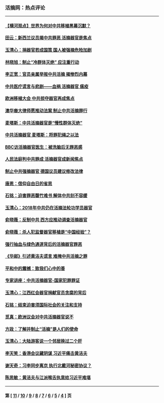 ### 活摘网：热点评论
---
#### [【横河观点】世界为何对中共移植黑幕沉默？](../../pages/nf5879/n13244249.md?10150430) 
#### [田云：新西兰议员揭中共罪恶 活摘器官是焦点](../../pages/nf5879/n13070629.md?10150430) 
#### [玉清心：捐器官若成国策 国人被强摘危险加剧](../../pages/nf5879/n12802713.md?10150430) 
#### [林晓旭：制止“冷群体灭绝” 应注重行动](../../pages/nf5879/n12779736.md?10150430) 
#### [李正宽：官员亲属举报中共活摘 揭惨烈内幕](../../pages/nf5879/n12684490.md?10150430) 
#### [中共医疗谎言与悲剧——血祸 活摘器官 瘟疫](../../pages/nf5879/n12372103.md?10150430) 
#### [欧洲移植大会 中共掠夺器官再成焦点](../../pages/nf5879/n11538883.md?10150430) 
#### [澳华裔大律师愿推动法案 制止中共活摘罪行](../../pages/nf5879/n11377039.md?10150430) 
#### [麦塔斯：中共活摘器官是“慢性群体灭绝”](../../pages/nf5879/n11350529.md?10150430) 
#### [中共活摘器官 麦塔斯：将罪犯绳之以法](../../pages/nf5879/n11347973.md?10150430) 
#### [BBC访活摘器官医生：被洗脑后无罪恶感](../../pages/nf5879/n11335935.md?10150430) 
#### [人民法庭判中共罪成 活摘器官成新闻焦点](../../pages/nf5879/n11331578.md?10150430) 
#### [制止中共强摘器官 德国议员建议修改法律](../../pages/nf5879/n11249451.md?10150430) 
#### [唐恩：信仰自由日的省思](../../pages/nf5879/n11003525.md?10150430) 
#### [石铭：迫害罪恶罄竹难书  解体中共刻不容缓](../../pages/nf5879/n10942855.md?10150430) 
#### [玉清心：2018年中共仍在活摘法轮功学员器官](../../pages/nf5879/n10914646.md?10150430) 
#### [俞晓薇：反制中共 西方应推动调查活摘器官](../../pages/nf5879/n10794671.md?10150430) 
#### [俞晓薇：杀人犯监督器官移植是“中国经验”？](../../pages/nf5879/n10466427.md?10150430) 
#### [强行抽血与绿色通道背后的活摘器官罪恶](../../pages/nf5879/n10004708.md?10150430) 
#### [《华邮》引述黄洁夫谎言 难掩中共活摘之罪](../../pages/nf5879/n9642309.md?10150430) 
#### [平和中的震撼：致我们心中的善](../../pages/nf5879/n9021123.md?10150430) 
#### [专家讲座：中共活摘器官-国家犯罪罪证](../../pages/nf5879/n8828153.md?10150430) 
#### [玉清心：江西红会器官捐献官员贪腐的背后](../../pages/nf5879/n8522122.md?10150430) 
#### [石铭：结束迫害须国际社会的关注和支持](../../pages/nf5879/n8443497.md?10150430) 
#### [觅真：欧洲议会对中共活摘器官说不](../../pages/nf5879/n8337486.md?10150430) 
#### [方政：了解并制止“活摘”是人们的使命](../../pages/nf5879/n8329214.md?10150430) 
#### [玉清心：大陆游客说一个邻居换过二个肝](../../pages/nf5879/n8291404.md?10150430) 
#### [李天笑：香港会议藏阴谋 习近平痛击黄洁夫](../../pages/nf5879/n8241459.md?10150430) 
#### [谢天奇：习李同步离京 执行北戴河秘密协议？](../../pages/nf5879/n8230418.md?10150430) 
#### [陈思敏：黄洁夫与江派喉舌执意给习近平难堪](../../pages/nf5879/n8222166.md?10150430) 

---
#### 第 [ [11](./11.md?10150430) / [10](./10.md?10150430) / [9](./9.md?10150430) / [8](./8.md?10150430) / [7](./7.md?10150430) / [6](./6.md?10150430) / [5](./5.md?10150430) / [4](./4.md?10150430) ] 页
